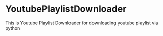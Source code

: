 # YoutubePlaylistDownloader
This is Youtube Playlist Downloader for downloading youtube playlist via python
